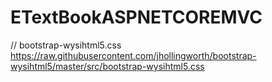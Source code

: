 # ETextBookASPNETCOREMVC



// bootstrap-wysihtml5.css
https://raw.githubusercontent.com/jhollingworth/bootstrap-wysihtml5/master/src/bootstrap-wysihtml5.css
